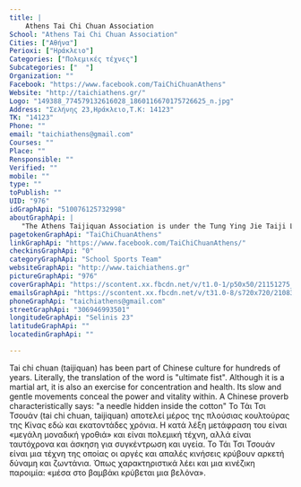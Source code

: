 ```yaml
---
title: |
    Athens Tai Chi Chuan Association
School: "Athens Tai Chi Chuan Association"
Cities: ["Αθήνα"]
Perioxi: ["Ηράκλειο"]
Categories: ["Πολεμικές τέχνες"]
Subcategories: ["  "]
Organization: ""
Facebook: "https://www.facebook.com/TaiChiChuanAthens"
Website: "http://taichiathens.gr/"
Logo: "149388_774579132616028_1860116670175726625_n.jpg"
Address: "Σελήνης 23,Ηράκλειο,Τ.Κ: 14123"
TK: "14123"
Phone: ""
email: "taichiathens@gmail.com"
Courses: ""
Place: ""
Rensponsible: ""
Verified: ""
mobile: ""
type: ""
toPublish: ""
UID: "976"
idGraphApi: "510076125732998"
aboutGraphApi: | 
   "The Athens Taijiquan Association is under the Tung Ying Jie Taiji Legacy created by Master Alex Da De Dong"
pagetokenGraphApi: "TaiChiChuanAthens"
linkGraphApi: "https://www.facebook.com/TaiChiChuanAthens/"
checkinsGraphApi: "0"
categoryGraphApi: "School Sports Team"
websiteGraphApi: "http://www.taichiathens.gr"
pictureGraphApi: "976"
coverGraphApi: "https://scontent.xx.fbcdn.net/v/t1.0-1/p50x50/21151275_1656815321059067_2608679026117624095_n.jpg?oh=d313b868be0d72bb699485dda9d1f581&amp;oe=5B47C91E"
emailsGraphApi: "https://scontent.xx.fbcdn.net/v/t31.0-8/s720x720/21083225_1656714774402455_8350221654812717660_o.jpg?oh=ee8bb447c20217888a8ec13b280ae5cf&amp;oe=5B36B899"
phoneGraphApi: "taichiathens@gmail.com"
streetGraphApi: "306946993501"
longitudeGraphApi: "Selinis 23"
latitudeGraphApi: ""
locatedinGraphApi: ""

---
```


Tai chi chuan (taijiquan) has been part of Chinese culture for hundreds of years. Literally, the translation of the word is &quot;ultimate fist&quot;. Although it is a martial art, it is also an exercise for concentration and health. Its slow and gentle movements conceal the power and vitality within. A Chinese proverb characteristically says: &quot;a needle hidden inside the cotton&quot; Το Τάι Τσι Τσουάν (tai chi chuan, taijiquan) αποτελεί μέρος της πλούσιας κουλτούρας της Κίνας εδώ και εκατοντάδες χρόνια. Η κατά λέξη μετάφραση του είναι «μεγάλη μοναδική γροθιά» και είναι πολεμική τέχνη, αλλά είναι ταυτόχρονα και άσκηση για συγκέντρωση και υγεία. Το Τάι Τσι Τσουάν είναι μια τέχνη της οποίας οι αργές και απαλές κινήσεις κρύβουν αρκετή δύναμη και ζωντάνια. Όπως χαρακτηριστικά λέει και μια κινέζικη παροιμία: «μέσα στο βαμβάκι κρύβεται μια βελόνα». 

